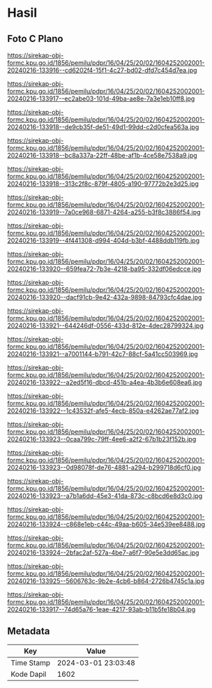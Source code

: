 # Hasil

## Foto C Plano

https://sirekap-obj-formc.kpu.go.id/1856/pemilu/pdpr/16/04/25/20/02/1604252002001-20240216-133916--cd6202f4-15f1-4c27-bd02-dfd7c454d7ea.jpg

https://sirekap-obj-formc.kpu.go.id/1856/pemilu/pdpr/16/04/25/20/02/1604252002001-20240216-133917--ec2abe03-101d-49ba-ae8e-7a3e1eb10ff8.jpg

https://sirekap-obj-formc.kpu.go.id/1856/pemilu/pdpr/16/04/25/20/02/1604252002001-20240216-133918--de9cb35f-de51-49d1-99dd-c2d0cfea563a.jpg

https://sirekap-obj-formc.kpu.go.id/1856/pemilu/pdpr/16/04/25/20/02/1604252002001-20240216-133918--bc8a337a-22ff-48be-af1b-4ce58e7538a9.jpg

https://sirekap-obj-formc.kpu.go.id/1856/pemilu/pdpr/16/04/25/20/02/1604252002001-20240216-133918--313c2f8c-879f-4805-a190-97772b2e3d25.jpg

https://sirekap-obj-formc.kpu.go.id/1856/pemilu/pdpr/16/04/25/20/02/1604252002001-20240216-133919--7a0ce968-6871-4264-a255-b3f8c3886f54.jpg

https://sirekap-obj-formc.kpu.go.id/1856/pemilu/pdpr/16/04/25/20/02/1604252002001-20240216-133919--4f441308-d994-404d-b3bf-4488ddb119fb.jpg

https://sirekap-obj-formc.kpu.go.id/1856/pemilu/pdpr/16/04/25/20/02/1604252002001-20240216-133920--659fea72-7b3e-4218-ba95-332df06edcce.jpg

https://sirekap-obj-formc.kpu.go.id/1856/pemilu/pdpr/16/04/25/20/02/1604252002001-20240216-133920--dacf91cb-9e42-432a-9898-84793cfc4dae.jpg

https://sirekap-obj-formc.kpu.go.id/1856/pemilu/pdpr/16/04/25/20/02/1604252002001-20240216-133921--644246df-0556-433d-812e-4dec28799324.jpg

https://sirekap-obj-formc.kpu.go.id/1856/pemilu/pdpr/16/04/25/20/02/1604252002001-20240216-133921--a7001144-b791-42c7-88cf-5a41cc503969.jpg

https://sirekap-obj-formc.kpu.go.id/1856/pemilu/pdpr/16/04/25/20/02/1604252002001-20240216-133922--a2ed5f16-dbcd-451b-a4ea-4b3b6e608ea6.jpg

https://sirekap-obj-formc.kpu.go.id/1856/pemilu/pdpr/16/04/25/20/02/1604252002001-20240216-133922--1c43532f-afe5-4ecb-850a-e4262ae77af2.jpg

https://sirekap-obj-formc.kpu.go.id/1856/pemilu/pdpr/16/04/25/20/02/1604252002001-20240216-133923--0caa799c-79ff-4ee6-a2f2-67b1b23f152b.jpg

https://sirekap-obj-formc.kpu.go.id/1856/pemilu/pdpr/16/04/25/20/02/1604252002001-20240216-133923--0d98078f-de76-4881-a294-b299718d6cf0.jpg

https://sirekap-obj-formc.kpu.go.id/1856/pemilu/pdpr/16/04/25/20/02/1604252002001-20240216-133923--a7b1a6dd-45e3-41da-873c-c8bcd6e8d3c0.jpg

https://sirekap-obj-formc.kpu.go.id/1856/pemilu/pdpr/16/04/25/20/02/1604252002001-20240216-133924--c868e1eb-c44c-49aa-b605-34e539ee8488.jpg

https://sirekap-obj-formc.kpu.go.id/1856/pemilu/pdpr/16/04/25/20/02/1604252002001-20240216-133924--2bfac2af-527a-4be7-a6f7-90e5e3dd65ac.jpg

https://sirekap-obj-formc.kpu.go.id/1856/pemilu/pdpr/16/04/25/20/02/1604252002001-20240216-133925--5606763c-9b2e-4cb6-b864-2726b4745c1a.jpg

https://sirekap-obj-formc.kpu.go.id/1856/pemilu/pdpr/16/04/25/20/02/1604252002001-20240216-133917--74d65a76-1eae-4217-93ab-b11b5fe18b04.jpg


## Metadata

| Key        | Value               |
| ---------- | ------------------- |
| Time Stamp | 2024-03-01 23:03:48 |
| Kode Dapil | 1602                |



